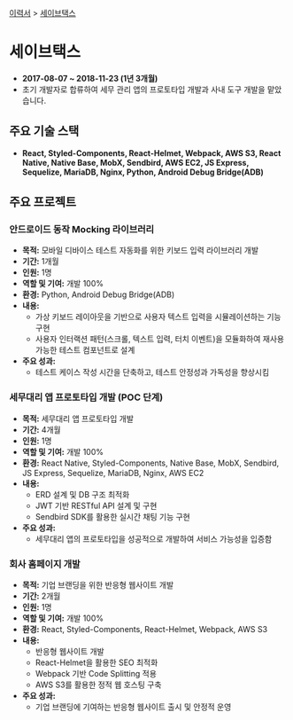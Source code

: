 [이력서](../README_KR.md) &gt; [세이브택스](./2_savetax_kr.md)

# 세이브택스

- **2017-08-07 ~ 2018-11-23 (1년 3개월)**
- 초기 개발자로 합류하여 세무 관리 앱의 프로토타입 개발과 사내 도구 개발을 맡았습니다.

## 주요 기술 스택

- **React, Styled-Components, React-Helmet, Webpack, AWS S3, React Native, Native Base, MobX, Sendbird, AWS EC2, JS Express, Sequelize, MariaDB, Nginx, Python, Android Debug Bridge(ADB)**

## 주요 프로젝트

### 안드로이드 동작 Mocking 라이브러리

- **목적:** 모바일 디바이스 테스트 자동화를 위한 키보드 입력 라이브러리 개발
- **기간:** 1개월
- **인원:** 1명
- **역할 및 기여:** 개발 100%
- **환경:** Python, Android Debug Bridge(ADB)
- **내용:**
  - 가상 키보드 레이아웃을 기반으로 사용자 텍스트 입력을 시뮬레이션하는 기능 구현
  - 사용자 인터랙션 패턴(스크롤, 텍스트 입력, 터치 이벤트)을 모듈화하여 재사용 가능한 테스트 컴포넌트로 설계
- **주요 성과:**
  - 테스트 케이스 작성 시간을 단축하고, 테스트 안정성과 가독성을 향상시킴

### 세무대리 앱 프로토타입 개발 (POC 단계)

- **목적:** 세무대리 앱 프로토타입 개발
- **기간:** 4개월
- **인원:** 1명
- **역할 및 기여:** 개발 100%
- **환경:** React Native, Styled-Components, Native Base, MobX, Sendbird, JS Express, Sequelize, MariaDB, Nginx, AWS EC2
- **내용:**
  - ERD 설계 및 DB 구조 최적화
  - JWT 기반 RESTful API 설계 및 구현
  - Sendbird SDK를 활용한 실시간 채팅 기능 구현
- **주요 성과:**
  - 세무대리 앱의 프로토타입을 성공적으로 개발하여 서비스 가능성을 입증함

### 회사 홈페이지 개발

- **목적:** 기업 브랜딩을 위한 반응형 웹사이트 개발
- **기간:** 2개월
- **인원:** 1명
- **역할 및 기여:** 개발 100%
- **환경:** React, Styled-Components, React-Helmet, Webpack, AWS S3
- **내용:**
  - 반응형 웹사이트 개발
  - React-Helmet을 활용한 SEO 최적화
  - Webpack 기반 Code Splitting 적용
  - AWS S3를 활용한 정적 웹 호스팅 구축
- **주요 성과:**
  - 기업 브랜딩에 기여하는 반응형 웹사이트 출시 및 안정적 운영
